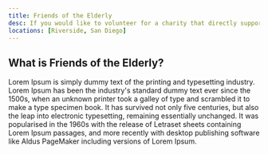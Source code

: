 ```yaml
---
title: Friends of the Elderly
desc: If you would like to volunteer for a charity that directly supports older people who might be lonely, take a look at our various available programs.
locations: [Riverside, San Diego]
---
```


## What is Friends of the Elderly?
Lorem Ipsum is simply dummy text of the printing and typesetting industry. Lorem Ipsum has been the industry's standard dummy text ever since the 1500s, when an unknown printer took a galley of type and scrambled it to make a type specimen book. It has survived not only five centuries, but also the leap into electronic typesetting, remaining essentially unchanged. It was popularised in the 1960s with the release of Letraset sheets containing Lorem Ipsum passages, and more recently with desktop publishing software like Aldus PageMaker including versions of Lorem Ipsum.